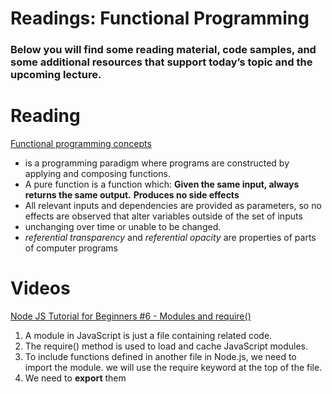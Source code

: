 #  Readings: Functional Programming

### Below you will find some reading material, code samples, and some additional resources that support today’s topic and the upcoming lecture.

# Reading
[Functional programming concepts](https://medium.com/the-renaissance-developer/concepts-of-functional-programming-in-javascript-6bc84220d2aa)

- is a programming paradigm where programs are constructed by applying and composing functions.
- A pure function is a function which: **Given the same input, always returns the same output.**  **Produces no side effects**
- All relevant inputs and dependencies are provided as parameters, so no effects are observed that alter variables outside of the set of inputs
- unchanging over time or unable to be changed.
- _referential transparency_ and _referential opacity_ are properties of parts of computer programs
# Videos
[Node JS Tutorial for Beginners #6 - Modules and require()](https://www.youtube.com/watch?v=xHLd36QoS4k)
1.  A module in JavaScript is just a file containing related code.
2.  The require() method is used to load and cache JavaScript modules.
3.  To include functions defined in another file in Node.js, we need to import the module. we will use the require keyword at the top of the file.
4. We need to **export** them

